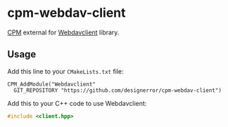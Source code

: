 # cpm-webdav-client
[CPM](http://cpm.rocks) external for
[Webdavclient](https://github.com/designerror/webdav-client-cpp) library.

## Usage

Add this line to your `CMakeLists.txt` file:
```
CPM_AddModule("Webdavclient"
  GIT_REPOSITORY "https://github.com/designerror/cpm-webdav-client")
```

Add this to your C++ code to use Webdavclient:
```c++
#include <client.hpp>
```

